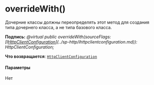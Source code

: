 # <a name="overridewith"></a>overrideWith()




Дочерние классы должны переопределять этот метод для создания типа дочернего класса, а не типа базового класса.

**Подпись:** _@virtual public overrideWith(sourceFlags: [I[HttpClientConfiguration](../sp-http/httpclientconfiguration.md)](../sp-http/ihttpclientconfiguration.md)): HttpClientConfiguration;_

**Что возвращается**: [`HttpClientConfiguration`](../sp-http/httpclientconfiguration.md)





#### <a name="parameters"></a>Параметры
Нет



